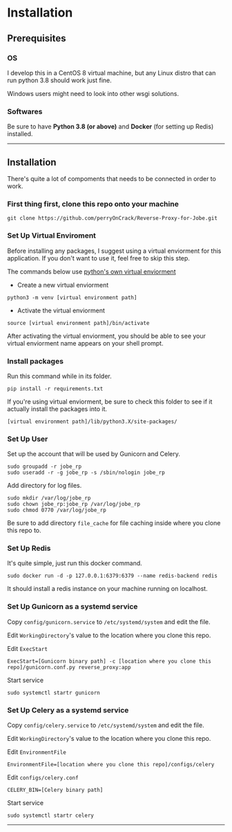 # Installation

## Prerequisites

### OS

I develop this in a CentOS 8 virtual machine, but any Linux distro that can run python 3.8 should work just fine.

Windows users might need to look into other wsgi solutions.

### Softwares

Be sure to have **Python 3.8 (or above)** and **Docker** (for setting up Redis) installed.

---

## Installation

There's quite a lot of compoments that needs to be connected in order to work.

### First thing first, clone this repo onto your machine

```
git clone https://github.com/perryOnCrack/Reverse-Proxy-for-Jobe.git
```

### Set Up Virtual Enviroment

Before installing any packages, I suggest using a virtual enviorment for this application. If you don't want to use it, feel free to skip this step.

The commands below use [python's own virtual enviorment](https://docs.python.org/3/library/venv.html)

* Create a new virtual enviorment

```
python3 -m venv [virtual environment path]
```

* Activate the virtual enviorment

```
source [virtual environment path]/bin/activate
```

After activating the virtual enviorment, you should be able to see your virtual enviorment name appears on your shell prompt.

### Install packages

Run this command while in its folder.

```
pip install -r requirements.txt
```

If you're using virtual enviorment, be sure to check this folder to see if it actually install the packages into it.

```
[virtual environment path]/lib/python3.X/site-packages/
```

### Set Up User

Set up the account that will be used by Gunicorn and Celery.

```
sudo groupadd -r jobe_rp
sudo useradd -r -g jobe_rp -s /sbin/nologin jobe_rp
```

Add directory for log files.

```
sudo mkdir /var/log/jobe_rp
sudo chown jobe_rp:jobe_rp /var/log/jobe_rp
sudo chmod 0770 /var/log/jobe_rp
```

Be sure to add directory `file_cache` for file caching inside where you clone this repo to.

### Set Up Redis

It's quite simple, just run this docker command.

```
sudo docker run -d -p 127.0.0.1:6379:6379 --name redis-backend redis
```

It should install a redis instance on your machine running on localhost.

### Set Up Gunicorn as a systemd service

Copy `config/gunicorn.service` to `/etc/systemd/system` and edit the file.

Edit `WorkingDirectory`'s value to the location where you clone this repo.

Edit `ExecStart`

```
ExecStart=[Gunicorn binary path] -c [location where you clone this repo]/gunicorn.conf.py reverse_proxy:app
```

Start service

```
sudo systemctl startr gunicorn
```

### Set Up Celery as a systemd service

Copy `config/celery.service` to `/etc/systemd/system` and edit the file.

Edit `WorkingDirectory`'s value to the location where you clone this repo.

Edit `EnvironmentFile`

```
EnvironmentFile=[location where you clone this repo]/configs/celery
```

Edit `configs/celery.conf`

```
CELERY_BIN=[Celery binary path]
```

Start service

```
sudo systemctl startr celery
```


---